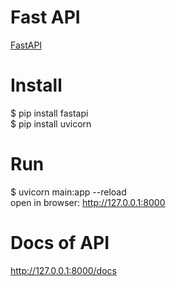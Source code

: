 # Fast API
[FastAPI](https://fastapi.tiangolo.com/)  

# Install
$ pip install fastapi  
$ pip install uvicorn  

# Run
$ uvicorn main:app --reload  
open in browser: http://127.0.0.1:8000  

# Docs of API
http://127.0.0.1:8000/docs